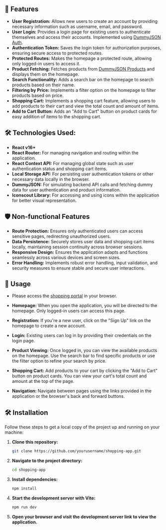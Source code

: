 ## 🚀 Features

- **User Registration:** Allows new users to create an account by providing necessary information such as username, email, and password.
- **User Login:** Provides a login page for existing users to authenticate themselves and access their accounts. Implemented using [DummyJSON Auth](https://dummyjson.com/docs/auth).
- **Authentication Token:** Saves the login token for authorization purposes, ensuring secure access to protected routes.
- **Protected Routes:** Makes the homepage a protected route, allowing only logged-in users to access it.
- **Product Fetching:** Fetches products from [DummyJSON Products](https://dummyjson.com/docs/products) and displays them on the homepage.
- **Search Functionality:** Adds a search bar on the homepage to search products based on their name.
- **Filtering by Price:** Implements a filter option on the homepage to filter products based on price.
- **Shopping Cart:** Implements a shopping cart feature, allowing users to add products to their cart and view the total count and amount of items.
- **Add to Cart Button:** Adds an "Add to Cart" button on product cards for easy addition of items to the shopping cart.

## 🛠️ Technologies Used:

- **React v16+**
- **React Router:** For managing navigation and routing within the application.
- **React Context API:** For managing global state such as user authentication status and shopping cart items.
- **Local Storage API:** For persisting user authentication tokens or other necessary data locally in the browser.
- **DummyJSON:** For simulating backend API calls and fetching dummy data for user authentication and product information.
- **Iconscout Library:** For accessing and using icons within the application for better visual representation.

## 🛡️ Non-functional Features

- **Route Protection:** Ensures only authenticated users can access sensitive pages, redirecting unauthorized users.
- **Data Persistence:** Securely stores user data and shopping cart items locally, maintaining session continuity across browser sessions.
- **Responsive Design:** Ensures the application adapts and functions seamlessly across various devices and screen sizes.
- **Error Handling:** Implements robust error handling, input validation, and security measures to ensure stable and secure user interactions.

## 🚀 Usage

- Please access the [shopping portal](https://shopping-app-example.vercel.app/) in your browser.

- **Homepage:** When you open the application, you will be directed to the homepage. Only logged-in users can access this page.
- **Registration:** If you're a new user, click on the "Sign Up" link on the homepage to create a new account.
- **Login:** Existing users can log in by providing their credentials on the login page.
- **Product Viewing:** Once logged in, you can view the available products on the homepage. Use the search bar to find specific products or use the filter option to refine your search by price.
- **Shopping Cart:** Add products to your cart by clicking the "Add to Cart" button on product cards. You can view your cart's total count and amount at the top of the page.
- **Navigation:** Navigate between pages using the links provided in the application or the browser's back and forward buttons.

## 🛠️ Installation

Follow these steps to get a local copy of the project up and running on your machine:

1. **Clone this repository:**

   ```bash
   git clone https://github.com/yourusername/shopping-app.git
   ```

2. **Navigate to the project directory:**

   ```bash
   cd shopping-app
   ```

3. **Install dependencies:**

   ```bash
   npm install
   ```

4. **Start the development server with Vite:**

   ```bash
   npm run dev
   ```

5. **Open your browser and visit the development server link to view the application.**
